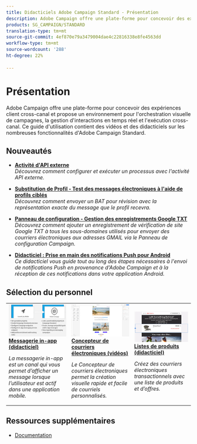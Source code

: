 ```yaml
---
title: Didacticiels Adobe Campaign Standard - Présentation
description: Adobe Campaign offre une plate-forme pour concevoir des expériences client cross-canal et propose un environnement pour l'orchestration visuelle de campagnes, la gestion d'interactions en temps réel et l'exécution cross-canal. Ce guide d'utilisation contient des vidéos et des didacticiels sur les nombreuses fonctionnalités d'Adobe Campaign Standard.
products: SG_CAMPAIGN/STANDARD
translation-type: tm+mt
source-git-commit: 4ef870e79a3479004dae4c22816338e8fe4563dd
workflow-type: tm+mt
source-wordcount: '288'
ht-degree: 22%

---
```



# Présentation

Adobe Campaign offre une plate-forme pour concevoir des expériences client cross-canal et propose un environnement pour l&#39;orchestration visuelle de campagnes, la gestion d&#39;interactions en temps réel et l&#39;exécution cross-canal. Ce guide d&#39;utilisation contient des vidéos et des didacticiels sur les nombreuses fonctionnalités d&#39;Adobe Campaign Standard.

## Nouveautés

* **[Activité d&#39;API externe](/help/managing-processes-and-data/data-management-activities/external-api-activity.md)**   <br>
   *Découvrez comment configurer et exécuter un processus avec l&#39;activité API externe.*

* **[Substitution de Profil - Test des messages électroniques à l&#39;aide de profils ciblés](/help/communication-channels/email/profile-substitution.md)**   <br>
   *Découvrez comment envoyer un BAT pour révision avec la représentation exacte du message que le profil recevra.*

* **[Panneau de configuration - Gestion des enregistrements Google TXT](/help/administrating/control-panel/google-txt-record-management.md)**   <br>
   *Découvrez comment ajouter un enregistrement de vérification de site Google TXT à tous les sous-domaines utilisés pour envoyer des courriers électroniques aux adresses GMAIL via le Panneau de configuration Campaign.*

* **[Didacticiel : Prise en main des notifications Push pour Android](https://docs.adobe.com/content/help/en/campaign-standard-learn/getting-started-with-push-notifications-android/introduction.html)**   <br>
   *Ce didacticiel vous guide tout au long des étapes nécessaires à l&#39;envoi de notifications Push en provenance d&#39;Adobe Campaign et à la réception de ces notifications dans votre application Android.*

## Sélection du personnel

<table>
<tr>
  <td>
    <a href="./communication-channels/mobile/in-app/in-app-message-overview.md"> 
      <img alt="Messagerie in-app (didacticiel)" src="./assets/in_app_messaging.png"/>
    </a>
    <div>
      <a href="./communication-channels/mobile/in-app/in-app-message-overview.md">
    <strong>Messagerie in-app (didacticiel)</strong>
    </a>
    </div>
    <p>
    <em>La messagerie in-app est un canal qui vous permet d’afficher un message lorsque l’utilisateur est actif dans une application mobile.</em>
    <p>
  </td>
   <td>
    <a href="./designing-content/email-designer/email-designer-overview.md">
      <img alt="Concepteur de courriers électroniques (vidéos)" src="./assets/email_designer_tutorial.png" />
    </a>
    <div>
      <a href="./designing-content/email-designer/email-designer-overview.md">
    <strong>Concepteur de courriers électroniques (vidéos)</strong>
    </a>
    </div>
    <p>
    <em>Le Concepteur de courriers électroniques permet la création visuelle rapide et facile de courriels personnalisés.</em>
    <p>
  </td>
  <td>
    <a href="./designing-content/product-listings-in-transactional-email.md">
      <img alt="Personnaliser les courriers électroniques à l’aide de blocs de contenu dynamiques (vidéo)" src="./assets/acs_product_listings.png" />
    </a>
    <div>
      <a href="./designing-content/product-listings-in-transactional-email.md">
    <strong>Listes de produits (didacticiel)</strong>
    </a>
    </div>
    <p>
    <em>Créez des courriers électroniques transactionnels avec une liste de produits et d’offres. </em>
    <p>
  </td>
</tr>
</table>

## Ressources supplémentaires

* [Documentation](https://docs.adobe.com/content/help/fr-FR/campaign-standard/using/campaign-standard-home.html)
